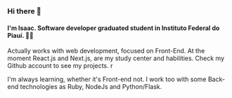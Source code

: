 ### Hi there 👋

#### I'm Isaac. Software developer graduated student in Instituto Federal do Piauí. 👨‍💻
<p>
  Actually works with web development, focused on Front-End. At the moment React.js and Next.js, are my study center and habilities. Check my Github     account to see my projects. r
</p>
<p>
  I'm always learning, whether it's Front-end not. I work too with some Back-end technologies as Ruby, NodeJs and Python/Flask.
</p>

<!--
**Isaac-alencar/Isaac-alencar** is a ✨ _special_ ✨ repository because its `README.md` (this file) appears on your GitHub profile.

Here are some ideas to get you started:

- 🔭 I’m currently working on ...
- 🌱 I’m currently learning ...
- 👯 I’m looking to collaborate on ...
- 🤔 I’m looking for help with ...
- 💬 Ask me about ...
- 📫 How to reach me: ...
- 😄 Pronouns: ...
- ⚡ Fun fact: ...
-->
